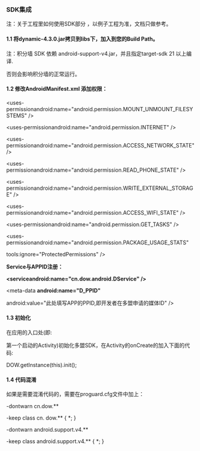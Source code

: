 ### SDK集成

注：关于工程里如何使用SDK部分 ，以例子工程为准，文档只做参考。

#### 1.1 将dynamic-4.3.0.jar拷贝到libs下，加入到您的Build Path。

注：积分墙 SDK 依赖 android-support-v4.jar，并且指定target-sdk 21 以上编译.

否则会影响积分墙的正常运行。

#### 1.2 修改AndroidManifest.xml 添加权限：

&lt;uses-permissionandroid:name="android.permission.MOUNT\_UNMOUNT\_FILESYSTEMS" /&gt;

&lt;uses-permissionandroid:name="android.permission.INTERNET" /&gt;

&lt;uses-permissionandroid:name="android.permission.ACCESS\_NETWORK\_STATE" /&gt;

&lt;uses-permissionandroid:name="android.permission.READ\_PHONE\_STATE" /&gt;

&lt;uses-permissionandroid:name="android.permission.WRITE\_EXTERNAL\_STORAGE" /&gt;

&lt;uses-permissionandroid:name="android.permission.ACCESS\_WIFI\_STATE" /&gt;

&lt;uses-permissionandroid:name="android.permission.GET\_TASKS" /&gt;

&lt;uses-permissionandroid:name="android.permission.PACKAGE\_USAGE\_STATS"

tools:ignore="ProtectedPermissions" /&gt;

**Service与APPID注册：**

**&lt;serviceandroid:name="cn.dow.android.DService" /&gt;**

&lt;meta-data **android:name="D\_PPID"**

android:value="此处填写APP的PPID,即开发者在多盟申请的媒体ID" /&gt;

#### 1.3 初始化

在应用的入口处\(即:

第一个启动的Activity\)初始化多盟SDK，在Activity的onCreate的加入下面的代码:

DOW.getInstance\(this\).init\(\);

#### 1.4 代码混淆

如果是需要混淆代码的，需要在proguard.cfg文件中加上：

-dontwarn cn.dow.\*\*

-keep class cn. dow.\*\* { \*; }

-dontwarn android.support.v4.\*\*

-keep class android.support.v4.\*\* { \*; }

